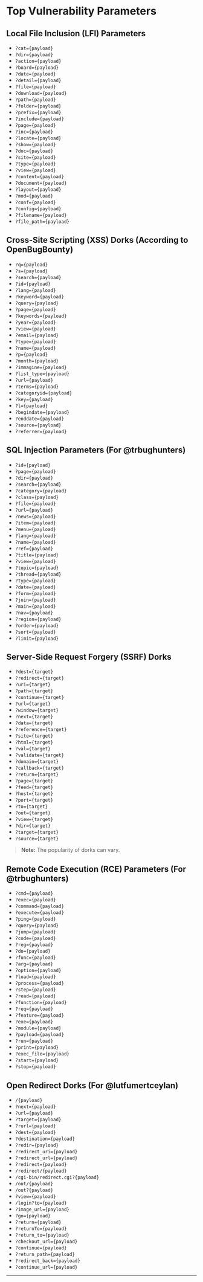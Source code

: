 # Top Vulnerability Parameters

## Local File Inclusion (LFI) Parameters

- `?cat={payload}`
- `?dir={payload}`
- `?action={payload}`
- `?board={payload}`
- `?date={payload}`
- `?detail={payload}`
- `?file={payload}`
- `?download={payload}`
- `?path={payload}`
- `?folder={payload}`
- `?prefix={payload}`
- `?include={payload}`
- `?page={payload}`
- `?inc={payload}`
- `?locate={payload}`
- `?show={payload}`
- `?doc={payload}`
- `?site={payload}`
- `?type={payload}`
- `?view={payload}`
- `?content={payload}`
- `?document={payload}`
- `?layout={payload}`
- `?mod={payload}`
- `?conf={payload}`
- `?config={payload}`
- `?filename={payload}`
- `?file_path={payload}`

## Cross-Site Scripting (XSS) Dorks (According to OpenBugBounty)

- `?q={payload}`
- `?s={payload}`
- `?search={payload}`
- `?id={payload}`
- `?lang={payload}`
- `?keyword={payload}`
- `?query={payload}`
- `?page={payload}`
- `?keywords={payload}`
- `?year={payload}`
- `?view={payload}`
- `?email={payload}`
- `?type={payload}`
- `?name={payload}`
- `?p={payload}`
- `?month={payload}`
- `?immagine={payload}`
- `?list_type={payload}`
- `?url={payload}`
- `?terms={payload}`
- `?categoryid={payload}`
- `?key={payload}`
- `?l={payload}`
- `?begindate={payload}`
- `?enddate={payload}`
- `?source={payload}`
- `?referrer={payload}`

## SQL Injection Parameters (For @trbughunters)

- `?id={payload}`
- `?page={payload}`
- `?dir={payload}`
- `?search={payload}`
- `?category={payload}`
- `?class={payload}`
- `?file={payload}`
- `?url={payload}`
- `?news={payload}`
- `?item={payload}`
- `?menu={payload}`
- `?lang={payload}`
- `?name={payload}`
- `?ref={payload}`
- `?title={payload}`
- `?view={payload}`
- `?topic={payload}`
- `?thread={payload}`
- `?type={payload}`
- `?date={payload}`
- `?form={payload}`
- `?join={payload}`
- `?main={payload}`
- `?nav={payload}`
- `?region={payload}`
- `?order={payload}`
- `?sort={payload}`
- `?limit={payload}`

## Server-Side Request Forgery (SSRF) Dorks

- `?dest={target}`
- `?redirect={target}`
- `?uri={target}`
- `?path={target}`
- `?continue={target}`
- `?url={target}`
- `?window={target}`
- `?next={target}`
- `?data={target}`
- `?reference={target}`
- `?site={target}`
- `?html={target}`
- `?val={target}`
- `?validate={target}`
- `?domain={target}`
- `?callback={target}`
- `?return={target}`
- `?page={target}`
- `?feed={target}`
- `?host={target}`
- `?port={target}`
- `?to={target}`
- `?out={target}`
- `?view={target}`
- `?dir={target}`
- `?target={target}`
- `?source={target}`

> **Note:** The popularity of dorks can vary.

## Remote Code Execution (RCE) Parameters (For @trbughunters)

- `?cmd={payload}`
- `?exec={payload}`
- `?command={payload}`
- `?execute={payload}`
- `?ping={payload}`
- `?query={payload}`
- `?jump={payload}`
- `?code={payload}`
- `?reg={payload}`
- `?do={payload}`
- `?func={payload}`
- `?arg={payload}`
- `?option={payload}`
- `?load={payload}`
- `?process={payload}`
- `?step={payload}`
- `?read={payload}`
- `?function={payload}`
- `?req={payload}`
- `?feature={payload}`
- `?exe={payload}`
- `?module={payload}`
- `?payload={payload}`
- `?run={payload}`
- `?print={payload}`
- `?exec_file={payload}`
- `?start={payload}`
- `?stop={payload}`

## Open Redirect Dorks (For @lutfumertceylan)

- `/{payload}`
- `?next={payload}`
- `?url={payload}`
- `?target={payload}`
- `?rurl={payload}`
- `?dest={payload}`
- `?destination={payload}`
- `?redir={payload}`
- `?redirect_uri={payload}`
- `?redirect_url={payload}`
- `?redirect={payload}`
- `/redirect/{payload}`
- `/cgi-bin/redirect.cgi?{payload}`
- `/out/{payload}`
- `/out?{payload}`
- `?view={payload}`
- `/login?to={payload}`
- `?image_url={payload}`
- `?go={payload}`
- `?return={payload}`
- `?returnTo={payload}`
- `?return_to={payload}`
- `?checkout_url={payload}`
- `?continue={payload}`
- `?return_path={payload}`
- `?redirect_back={payload}`
- `?continue_url={payload}`

---

